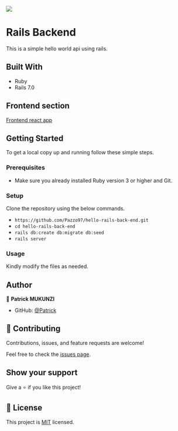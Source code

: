 ![](https://img.shields.io/badge/Microverse-blueviolet)

# Rails Backend

This is a simple hello world api using rails.

## Built With

- Ruby
- Rails 7.0

## Frontend section

[Frontend react app](https://github.com/Pazzo97/hello-react-front-end.git)

## Getting Started

To get a local copy up and running follow these simple steps.

### Prerequisites

- Make sure you already installed Ruby version 3 or higher and Git.

### Setup

Clone the repository using the below commands.

- `https://github.com/Pazzo97/hello-rails-back-end.git`
- `cd hello-rails-back-end`
- `rails db:create db:migrate db:seed`
- `rails server`

### Usage

Kindly modify the files as needed.

## Author

👤 **Patrick MUKUNZI**

- GitHub: [@Patrick](https://github.com/Pazzo97)

## 🤝 Contributing

Contributions, issues, and feature requests are welcome!

Feel free to check the [issues page](https://github.com/Pazzo97/hello-rails-back-end/issues).

## Show your support

Give a ⭐️ if you like this project!

## 📝 License

This project is [MIT](./MIT.md) licensed.
